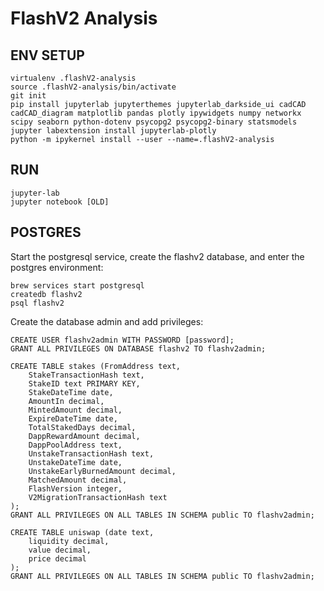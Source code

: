 # FlashV2 Analysis

## ENV SETUP

```
virtualenv .flashV2-analysis
source .flashV2-analysis/bin/activate
git init
pip install jupyterlab jupyterthemes jupyterlab_darkside_ui cadCAD cadCAD_diagram matplotlib pandas plotly ipywidgets numpy networkx scipy seaborn python-dotenv psycopg2 psycopg2-binary statsmodels
jupyter labextension install jupyterlab-plotly
python -m ipykernel install --user --name=.flashV2-analysis
```

## RUN

```
jupyter-lab
jupyter notebook [OLD]
```

## POSTGRES

Start the postgresql service, create the flashv2 database, and enter the postgres environment:

```
brew services start postgresql
createdb flashv2
psql flashv2
```

Create the database admin and add privileges:

```
CREATE USER flashv2admin WITH PASSWORD [password];
GRANT ALL PRIVILEGES ON DATABASE flashv2 TO flashv2admin;

CREATE TABLE stakes (FromAddress text,
    StakeTransactionHash text,
    StakeID text PRIMARY KEY,
    StakeDateTime date,
    AmountIn decimal,
    MintedAmount decimal,
    ExpireDateTime date,
    TotalStakedDays decimal,
    DappRewardAmount decimal,
    DappPoolAddress text,
    UnstakeTransactionHash text,
    UnstakeDateTime date,
    UnstakeEarlyBurnedAmount decimal,
    MatchedAmount decimal,
    FlashVersion integer,
    V2MigrationTransactionHash text
);
GRANT ALL PRIVILEGES ON ALL TABLES IN SCHEMA public TO flashv2admin;
```

```
CREATE TABLE uniswap (date text,
    liquidity decimal,
    value decimal,
    price decimal
);
GRANT ALL PRIVILEGES ON ALL TABLES IN SCHEMA public TO flashv2admin;
```
